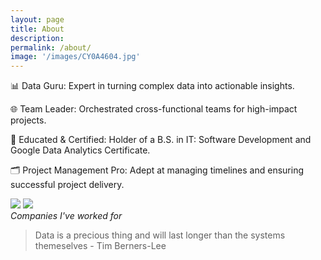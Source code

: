 ```yaml
---
layout: page
title: About
description:
permalink: /about/
image: '/images/CY0A4604.jpg'
---
```


📊 Data Guru: Expert in turning complex data into actionable insights.

🌐 Team Leader: Orchestrated cross-functional teams for high-impact projects.

🌟 Educated & Certified: Holder of a B.S. in IT: Software Development and Google Data Analytics Certificate.

🗂️ Project Management Pro: Adept at managing timelines and ensuring successful project delivery.

<div class="gallery-box">
  <div class="gallery">
    <img src="/portfolio/images/noyo_logo.jpeg" loading="lazy">
    <img src="/portfolio/images/statefarmlogo-vertical.png" loading="lazy">
  </div>
  <em>Companies I've worked for</em>
</div>

> Data is a precious thing and will last longer than the systems themeselves - Tim Berners-Lee